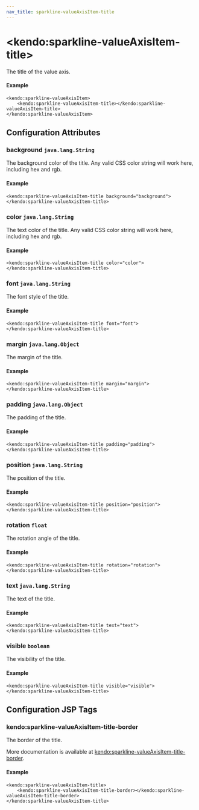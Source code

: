 ```yaml
---
nav_title: sparkline-valueAxisItem-title
---
```


# \<kendo:sparkline-valueAxisItem-title\>

The title of the value axis.

#### Example
    <kendo:sparkline-valueAxisItem>
        <kendo:sparkline-valueAxisItem-title></kendo:sparkline-valueAxisItem-title>
    </kendo:sparkline-valueAxisItem>

## Configuration Attributes

### background `java.lang.String`

The background color of the title. Any valid CSS color string will work here, including
hex and rgb.

#### Example
    <kendo:sparkline-valueAxisItem-title background="background">
    </kendo:sparkline-valueAxisItem-title>

### color `java.lang.String`

The text color of the title. Any valid CSS color string will work here, including hex and rgb.

#### Example
    <kendo:sparkline-valueAxisItem-title color="color">
    </kendo:sparkline-valueAxisItem-title>

### font `java.lang.String`

The font style of the title.

#### Example
    <kendo:sparkline-valueAxisItem-title font="font">
    </kendo:sparkline-valueAxisItem-title>

### margin `java.lang.Object`

The margin of the title.

#### Example
    <kendo:sparkline-valueAxisItem-title margin="margin">
    </kendo:sparkline-valueAxisItem-title>

### padding `java.lang.Object`

The padding of the title.

#### Example
    <kendo:sparkline-valueAxisItem-title padding="padding">
    </kendo:sparkline-valueAxisItem-title>

### position `java.lang.String`

The position of the title.

#### Example
    <kendo:sparkline-valueAxisItem-title position="position">
    </kendo:sparkline-valueAxisItem-title>

### rotation `float`

The rotation angle of the title.

#### Example
    <kendo:sparkline-valueAxisItem-title rotation="rotation">
    </kendo:sparkline-valueAxisItem-title>

### text `java.lang.String`

The text of the title.

#### Example
    <kendo:sparkline-valueAxisItem-title text="text">
    </kendo:sparkline-valueAxisItem-title>

### visible `boolean`

The visibility of the title.

#### Example
    <kendo:sparkline-valueAxisItem-title visible="visible">
    </kendo:sparkline-valueAxisItem-title>


##  Configuration JSP Tags

### kendo:sparkline-valueAxisItem-title-border

The border of the title.

More documentation is available at [kendo:sparkline-valueAxisItem-title-border](/api/wrappers/jsp/sparkline/valueaxisitem-title-border).

#### Example

    <kendo:sparkline-valueAxisItem-title>
        <kendo:sparkline-valueAxisItem-title-border></kendo:sparkline-valueAxisItem-title-border>
    </kendo:sparkline-valueAxisItem-title>

